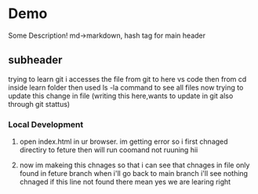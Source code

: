 # Demo
Some Description!
md->markdown,
hash tag for main header


## subheader
trying to learn git i accesses the file from git to here vs code then from cd inside learn folder then used ls -la command to see all files now trying to update this change in file (writing this here,wants to update in git also through git stattus)

### Local Development

1. open index.html in ur browser. im getting error so i first chnaged directiry to feture then will run coomand not ruuning hii

2. now im makeing this chnages so that i can see that chnages in file only found in feture branch when i'll go back to main branch i'll see nothing chnaged if this line not found there mean yes we are learing right